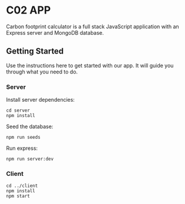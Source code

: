 # C02 APP

Carbon footprint calculator is a full stack JavaScript application with an Express server and MongoDB database.

## Getting Started

Use the instructions here to get started with our app. It will guide you through what you need to do. 

### Server

Install server dependencies:

```
cd server
npm install
```

Seed the database:

```
npm run seeds
```

Run express:

```
npm run server:dev
```

### Client

```
cd ../client
npm install
npm start
```